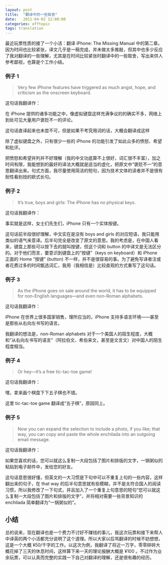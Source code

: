 ```yaml
---
layout: post
title:  "翻译中的一些取舍"
date:   2011-04-02 12:00:00
categories: offtopic
tags: translation
---
```



最近玩票性质的接了一个小活：翻译 iPhone: The Missing Manual 中的第二章。因为时间也比较紧张，译文几乎是一稿完成，并未做太多推敲，但其中也多少反应了我对翻译的一些理解，尤其是在时间比较紧张时翻译中的一些取舍，写出来供人参考鄙视，也算是个工作小结。

### 例子 1
> Very few iPhone features have triggered as much angst, hope, and criticism as the onscreen keyboard.

这句话我翻译作：

在 iPhone 提供的诸多功能之中，像虚拟键盘这样充满争议的的确实不多，网络上到处可见大量用户褒贬不一的评论。

这句话直译起来也未尝不可，但是如果不考究用词的话，大概会翻译成这样

除了虚拟键盘之外，只有很少一些的 iPhone 的功能引发了如此众多的愤怒、希望和批评。

把愤怒和希望并列并不好理解（我的中文功底算不上很好，词汇很不丰富），加之时间有限，我能想到的最好的译法大概就是适当的虚化，把原文中“褒贬不一”的意思翻译出来。句式方面，我尽量使用简洁的短句，因为技术文体的读者并不是很有耐性看别扭的欧式长句。

### 例子 2
> It’s true, boys and girls: The iPhone has no physical keys.

这句话我翻译作：

事实就是这样，女士们先生们，iPhone 只有一个实体按键。

这句话前半段很好理解，中文实在是没有 boys and girls 的对应短语，我只能用类似的语气来意译。后半句完全是改变了原文的意思。我的考虑是，在中国人看来，键盘上那些可以按下去的就叫按键，但这个词和 button 的中译文是无法区分的。对于他们而言，要意识到键盘上的“按键”（keys on keyboard）和 iPhone 正面的 Home “按键” (button) 不一样，并不是很容易的事。为了避免写译者注或者花费过多的时间甑选词汇，我用（我相信是）比较直观的方式重写了这句话。

### 例子 3
> As the iPhone goes on sale around the world, it has to be equipped for non-English languages—and even non-Roman alphabets.

这句话我翻译作：

iPhone 在世界上很多国家销售，理所应当的，iPhone 支持多语言环境——甚至是那些从右向左书写的语言。

我翻译的想法是，non-Roman alphabets 对于一个美国人的陌生程度，大概和“从右向左书写的语言”（阿拉伯文、希伯来文，甚至是文言文）对中国人的陌生程度相当。

### 例子 4
> Or hey—it’s a free tic-tac-toe game!

这句话我翻译作：

嘿，拿来画个棋盘下下五子棋也不错。

这里 tic-tac-toe game 翻译成“五子棋”，原因同上。

### 例子 5
> Now you can expand the selection to include a photo, if you like; that way, you can copy and paste the whole enchilada into an outgoing email message.

这句话我翻译作：

如果您喜欢的话，您可以就这么复制一大段包括了图片和排版的文字，一锅粥似的粘贴到电子邮件中，发给您的好友。

这句话意思很好懂，但英文的一大习惯是下句中可以不重复上句的一些内容，这样翻出来的句子，在 that way 的后半句意思就有些模糊，并不是太符合国人的阅读习惯，所以我修改了一下句式，并且加入了一个重复上句意思的短句“您可以就这么复制一大段包括了图片和排版的文字”，并将相对需要一些背景知识的 enchilada 简单翻译为“一锅粥似的”。

## 小结
总的说来，现在翻译也是一个费力不讨好不赚钱的事儿，我这次玩票和接下来帮人中译英的两个小活都充分说明了这个道理。所以大家以后骂翻译的时候不妨想想，这是一个大概 ¥50/千字的工作。以这次为例，我翻译了将近一万字，零零碎碎大概花掉了三天的休息时间，这样算下来一天的理论报酬大概是 ¥100 。不过作为业余玩票，可以认真而完整的实践一下自己对翻译的理解，还是很有趣的经历。
